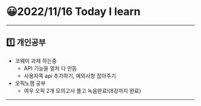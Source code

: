 # 😀2022/11/16 Today I learn
-------------------------
## 1️⃣ 개인공부
  * 코웨이 과제 하는중
    * API 기능을 얼처 다 만듬
    * 사용자쪽 api 추가하기, 예외사항 잡아주기
  * 오픽노잼 공부
    * 여우 오픽 2개 모의고사 풀고 녹음완료!(8강까지 완료)
-------------------------
